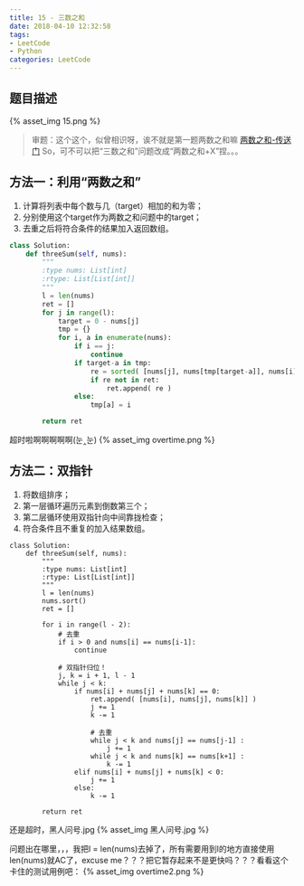 ```yaml
---
title: 15 - 三数之和
date: 2018-04-10 12:32:58
tags: 
- LeetCode
- Python
categories: LeetCode
---
```


## 题目描述
{% asset_img 15.png %}

<!-- more -->

>审题：这个这个，似曾相识呀，诶不就是第一题两数之和嘛
[两数之和-传送门](https://rosevil1874.github.io/2018/04/05/1.%E4%B8%A4%E6%95%B0%E4%B9%8B%E5%92%8C/#more)
So，可不可以把“三数之和”问题改成“两数之和+X”捏。。。

## 方法一：利用“两数之和”
1. 计算将列表中每个数与几（target）相加的和为零；
2. 分别使用这个target作为两数之和问题中的target；
3. 去重之后将符合条件的结果加入返回数组。
```python
class Solution:
    def threeSum(self, nums):
        """
        :type nums: List[int]
        :rtype: List[List[int]]
        """
        l = len(nums)
        ret = []
        for j in range(l):
            target = 0 - nums[j]
            tmp = {}
            for i, a in enumerate(nums):
                if i == j:
                    continue
                if target-a in tmp:
                    re = sorted( [nums[j], nums[tmp[target-a]], nums[i]] ) 
                    if re not in ret:
                        ret.append( re )
                else:
                    tmp[a] = i

        return ret
```
超时啦啊啊啊啊啊(눈‸눈)
{% asset_img overtime.png %}

## 方法二：双指针
1. 将数组排序；
2. 第一层循环遍历元素到倒数第三个；
3. 第二层循环使用双指针向中间靠拢检查；
4. 符合条件且不重复的加入结果数组。

```pyhton
class Solution:
    def threeSum(self, nums):
        """
        :type nums: List[int]
        :rtype: List[List[int]]
        """
        l = len(nums)
        nums.sort()
        ret = []

        for i in range(l - 2):
            # 去重
            if i > 0 and nums[i] == nums[i-1]:
                continue

            # 双指针归位！
            j, k = i + 1, l - 1
            while j < k:
                if nums[i] + nums[j] + nums[k] == 0:
                    ret.append( [nums[i], nums[j], nums[k]] )
                    j += 1
                    k -= 1

                    # 去重
                    while j < k and nums[j] == nums[j-1] :
                        j += 1
                    while j < k and nums[k] == nums[k+1] :
                        k -= 1
                elif nums[i] + nums[j] + nums[k] < 0:
                    j += 1
                else:
                    k -= 1

        return ret
```

还是超时，黑人问号.jpg
{% asset_img 黑人问号.jpg %}

问题出在哪里，，，我把l = len(nums)去掉了，所有需要用到l的地方直接使用len(nums)就AC了，excuse me？？？把它暂存起来不是更快吗？？？看看这个卡住的测试用例吧：
{% asset_img overtime2.png %}
